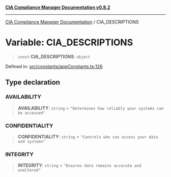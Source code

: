 [**CIA Compliance Manager Documentation v0.8.2**](../README.md)

***

[CIA Compliance Manager Documentation](../globals.md) / CIA\_DESCRIPTIONS

# Variable: CIA\_DESCRIPTIONS

> `const` **CIA\_DESCRIPTIONS**: `object`

Defined in: [src/constants/appConstants.ts:126](https://github.com/Hack23/cia-compliance-manager/blob/423c5d261c747ade8ca2550e176aa05168b5a31e/src/constants/appConstants.ts#L126)

## Type declaration

### AVAILABILITY

> **AVAILABILITY**: `string` = `"Determines how reliably your systems can be accessed"`

### CONFIDENTIALITY

> **CONFIDENTIALITY**: `string` = `"Controls who can access your data and systems"`

### INTEGRITY

> **INTEGRITY**: `string` = `"Ensures data remains accurate and unaltered"`
